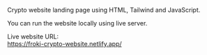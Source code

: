 Crypto website landing page using HTML, Tailwind and JavaScript.

You can run the website locally using live server.

Live website URL: <br> 
https://froki-crypto-website.netlify.app/
